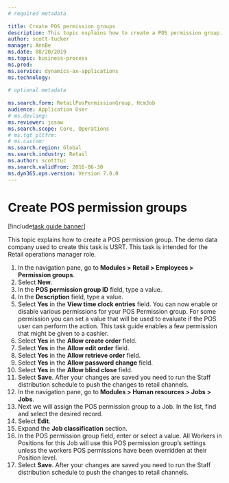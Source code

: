 ```yaml
--- 
# required metadata 
 
title: Create POS permission groups
description: This topic explains how to create a POS permission group. 
author: scott-tucker
manager: AnnBe 
ms.date: 08/20/2019
ms.topic: business-process 
ms.prod:  
ms.service: dynamics-ax-applications 
ms.technology:  
 
# optional metadata 
 
ms.search.form: RetailPosPermissionGroup, HcmJob   
audience: Application User 
# ms.devlang:  
ms.reviewer: josaw
ms.search.scope: Core, Operations 
# ms.tgt_pltfrm:  
# ms.custom:  
ms.search.region: Global
ms.search.industry: Retail
ms.author: scotttuc
ms.search.validFrom: 2016-06-30 
ms.dyn365.ops.version: Version 7.0.0 
---
```

# Create POS permission groups

[!include[task guide banner](../includes/task-guide-banner.md)]

This topic explains how to create a POS permission group. The demo data company used to create this task is USRT. This task is intended for the Retail operations manager role.

1. In the navigation pane, go to **Modules > Retail > Employees > Permission groups**.
2. Select **New**.
3. In the **POS permission group ID** field, type a value.
4. In the **Description** field, type a value.
5. Select **Yes** in the **View time clock entries** field. You can now enable or disable various permissions for your POS Permission group. For some permission you can set a value that will be used to evaluate if the POS user can perform the action. This task guide enables a few permission that might be given to a cashier.  
6. Select **Yes** in the **Allow create order** field.
7. Select **Yes** in the **Allow edit order** field.
8. Select **Yes** in the **Allow retrieve order** field.
9. Select **Yes** in the **Allow password change** field.
10. Select **Yes** in the **Allow blind close** field.
11. Select **Save**. After your changes are saved you need to run the Staff distribution schedule to push the changes to retail channels. 
12. In the navigation pane, go to **Modules > Human resources > Jobs > Jobs**.
13. Next we will assign the POS permission group to a Job. In the list, find and select the desired record.
14. Select **Edit**.
15. Expand the **Job classification** section.
16. In the POS permission group field, enter or select a value. All Workers in Positions for this Job will use this POS permission group’s settings unless the workers POS permissions have been overridden at their Position level.  
17. Select **Save**. After your changes are saved you need to run the Staff distribution schedule to push the changes to retail channels.  


